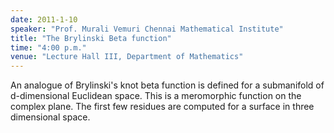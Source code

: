 ```yaml
---
date: 2011-1-10
speaker: "Prof. Murali Vemuri Chennai Mathematical Institute"
title: "The Brylinski Beta function"
time: "4:00 p.m." 
venue: "Lecture Hall III, Department of Mathematics"
---
```

An analogue of Brylinski's knot beta function is defined for a submanifold of d-dimensional Euclidean space. This is a meromorphic function on the complex plane. The first few residues are computed for a surface in three dimensional space.
